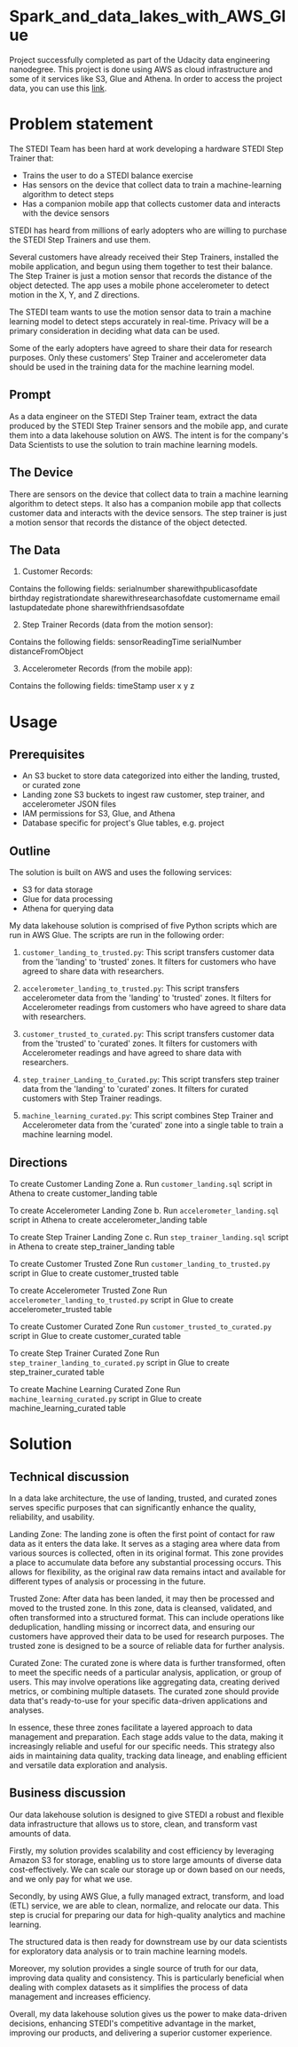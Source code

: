 # Spark_and_data_lakes_with_AWS_Glue
Project successfully completed as part of the Udacity data engineering nanodegree. This project is done using AWS as cloud infrastructure and some of it services like S3, Glue and Athena. In order to access the project data, you can use this [link](https://github.com/udacity/nd027-Data-Engineering-Data-Lakes-AWS-Exercises/tree/main/project/starter).

# Problem statement
The STEDI Team has been hard at work developing a hardware STEDI Step Trainer that:

- Trains the user to do a STEDI balance exercise
- Has sensors on the device that collect data to train a machine-learning algorithm to detect steps
- Has a companion mobile app that collects customer data and interacts with the device sensors

STEDI has heard from millions of early adopters who are willing to purchase the STEDI Step Trainers and use them.

Several customers have already received their Step Trainers, installed the mobile application, and begun using them together to test their balance. The Step Trainer is just a motion sensor that records the distance of the object detected. The app uses a mobile phone accelerometer to detect motion in the X, Y, and Z directions.

The STEDI team wants to use the motion sensor data to train a machine learning model to detect steps accurately in real-time. Privacy will be a primary consideration in deciding what data can be used.

Some of the early adopters have agreed to share their data for research purposes. Only these customers’ Step Trainer and accelerometer data should be used in the training data for the machine learning model.

## Prompt
As a data engineer on the STEDI Step Trainer team, extract the data produced by the STEDI Step Trainer sensors and the mobile app, and curate them into a data lakehouse solution on AWS. The intent is for the company's Data Scientists to use the solution to train machine learning models.

## The Device
There are sensors on the device that collect data to train a machine learning algorithm to detect steps. It also has a companion mobile app that collects customer data and interacts with the device sensors. The step trainer is just a motion sensor that records the distance of the object detected.

## The Data

1. Customer Records:

Contains the following fields:
  serialnumber
  sharewithpublicasofdate
  birthday
  registrationdate
  sharewithresearchasofdate
  customername
  email
  lastupdatedate
  phone
  sharewithfriendsasofdate

2. Step Trainer Records (data from the motion sensor):

Contains the following fields:
  sensorReadingTime
  serialNumber
  distanceFromObject

3. Accelerometer Records (from the mobile app):

Contains the following fields:
  timeStamp
  user
  x
  y
  z

# Usage

## Prerequisites
- An S3 bucket to store data categorized into either the landing, trusted, or curated zone
- Landing zone S3 buckets to ingest raw customer, step trainer, and accelerometer JSON files
- IAM permissions for S3, Glue, and Athena
- Database specific for project's Glue tables, e.g. project

## Outline
The solution is built on AWS and uses the following services:

- S3 for data storage
- Glue for data processing
- Athena for querying data
  
My data lakehouse solution is comprised of five Python scripts which are run in AWS Glue. The scripts are run in the following order:

1. `customer_landing_to_trusted.py`: This script transfers customer data from the 'landing' to 'trusted' zones. It filters for customers who have agreed to share data with researchers.

2. `accelerometer_landing_to_trusted.py`: This script transfers accelerometer data from the 'landing' to 'trusted' zones. It filters for Accelerometer readings from customers who have agreed to share data with researchers.

3. `customer_trusted_to_curated.py`: This script transfers customer data from the 'trusted' to 'curated' zones. It filters for customers with Accelerometer readings and have agreed to share data with researchers.

4. `step_trainer_Landing_to_Curated.py`: This script transfers step trainer data from the 'landing' to 'curated' zones. It filters for curated customers with Step Trainer readings.

5. `machine_learning_curated.py`: This script combines Step Trainer and Accelerometer data from the 'curated' zone into a single table to train a machine learning model.

## Directions

To create Customer Landing Zone
a. Run `customer_landing.sql` script in Athena to create customer_landing table

To create Accelerometer Landing Zone
b. Run `accelerometer_landing.sql` script in Athena to create accelerometer_landing table

To create Step Trainer Landing Zone
c. Run `step_trainer_landing.sql` script in Athena to create step_trainer_landing table

To create Customer Trusted Zone
Run `customer_landing_to_trusted.py` script in Glue to create customer_trusted table

To create Accelerometer Trusted Zone
Run `accelerometer_landing_to_trusted.py` script in Glue to create accelerometer_trusted table

To create Customer Curated Zone
Run `customer_trusted_to_curated.py` script in Glue to create customer_curated table

To create Step Trainer Curated Zone
Run `step_trainer_landing_to_curated.py` script in Glue to create step_trainer_curated table

To create Machine Learning Curated Zone
Run `machine_learning_curated.py` script in Glue to create machine_learning_curated table

# Solution
## Technical discussion

In a data lake architecture, the use of landing, trusted, and curated zones serves specific purposes that can significantly enhance the quality, reliability, and usability.

Landing Zone: The landing zone is often the first point of contact for raw data as it enters the data lake. It serves as a staging area where data from various sources is collected, often in its original format. This zone provides a place to accumulate data before any substantial processing occurs. This allows for flexibility, as the original raw data remains intact and available for different types of analysis or processing in the future.

Trusted Zone: After data has been landed, it may then be processed and moved to the trusted zone. In this zone, data is cleansed, validated, and often transformed into a structured format. This can include operations like deduplication, handling missing or incorrect data, and ensuring our customers have approved their data to be used for research purposes. The trusted zone is designed to be a source of reliable data for further analysis.

Curated Zone: The curated zone is where data is further transformed, often to meet the specific needs of a particular analysis, application, or group of users. This may involve operations like aggregating data, creating derived metrics, or combining multiple datasets. The curated zone should provide data that's ready-to-use for your specific data-driven applications and analyses.

In essence, these three zones facilitate a layered approach to data management and preparation. Each stage adds value to the data, making it increasingly reliable and useful for our specific needs. This strategy also aids in maintaining data quality, tracking data lineage, and enabling efficient and versatile data exploration and analysis.

## Business discussion

Our data lakehouse solution is designed to give STEDI a robust and flexible data infrastructure that allows us to store, clean, and transform vast amounts of data.

Firstly, my solution provides scalability and cost efficiency by leveraging Amazon S3 for storage, enabling us to store large amounts of diverse data cost-effectively. We can scale our storage up or down based on our needs, and we only pay for what we use.

Secondly, by using AWS Glue, a fully managed extract, transform, and load (ETL) service, we are able to clean, normalize, and relocate our data. This step is crucial for preparing our data for high-quality analytics and machine learning.

The structured data is then ready for downstream use by our data scientists for exploratory data analysis or to train machine learning models.

Moreover, my solution provides a single source of truth for our data, improving data quality and consistency. This is particularly beneficial when dealing with complex datasets as it simplifies the process of data management and increases efficiency.

Overall, my data lakehouse solution gives us the power to make data-driven decisions, enhancing STEDI's competitive advantage in the market, improving our products, and delivering a superior customer experience.
